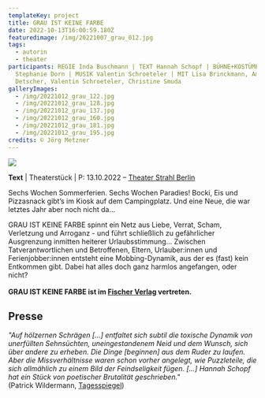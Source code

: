 ```yaml
---
templateKey: project
title: GRAU IST KEINE FARBE
date: 2022-10-13T16:00:59.180Z
featuredimage: /img/20221007_grau_012.jpg
tags:
  - autorin
  - theater
participants: REGIE Inda Buschmann | TEXT Hannah Schopf | BÜHNE+KOSTÜME
  Stephanie Dorn | MUSIK Valentin Schroeteler | MIT Lisa Brinckmann, Amos
  Detscher, Valentin Schroeteler, Christine Smuda
galleryImages:
  - /img/20221012_grau_122.jpg
  - /img/20221012_grau_128.jpg
  - /img/20221012_grau_137.jpg
  - /img/20221012_grau_160.jpg
  - /img/20221012_grau_181.jpg
  - /img/20221012_grau_195.jpg
credits: © Jörg Metzner
---
```

![](/img/20221012_grau_176.jpg)

**Text** | Theaterstück | P: 13.10.2022 – [Theater Strahl Berlin](https://www.theater-strahl.de/programm/grau-ist-keine-farbe/)

Sechs Wochen Sommerferien. Sechs Wochen Paradies! Bocki, Eis und Pizzasnack gibt’s im Kiosk auf dem Campingplatz. Und eine Neue, die war letztes Jahr aber noch nicht da…  

GRAU IST KEINE FARBE spinnt ein Netz aus Liebe, Verrat, Scham, Verletzung und Arroganz - und führt schließlich zu gefährlicher Ausgrenzung inmitten heiterer Urlaubsstimmung... Zwischen Tatverantwortlichen und Betroffenen, Eltern, Urlauber:innen und Ferienjobber:innen entsteht eine Mobbing-Dynamik, aus der es (fast) kein Entkommen gibt. Dabei hat alles doch ganz harmlos angefangen, oder nicht?\
\
**GRAU IST KEINE FARBE ist im [Fischer Verlag](https://www.fischer-theater.de/theater/autor/hannah-schopf/t7352511) vertreten.**

## Presse

*"Auf hölzernen Schrägen \[...] entfaltet sich subtil die toxische Dynamik von unerfüllten Sehnsüchten, uneingestandenem Neid und dem Wunsch, sich über andere zu erheben. Die Dinge \[beginnen] aus dem Ruder zu laufen. Aber die Missverhältnisse waren schon vorher angelegt, wie Puzzleteile, die sich allmählich zu einem Bild der Feindseligkeit fügen. \[...] Hannah Schopf hat ein Stück von poetischer Brutalität geschrieben."*\
(Patrick Wildermann, [Tagesspiegel](https://www.tagesspiegel.de/kultur/alle-gegen-eine-ein-stuck-uber-mobbing-am-theater-strahl-8757043.html))